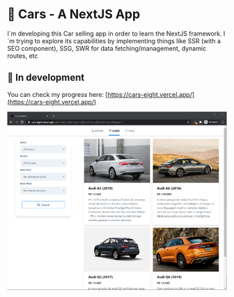 # 🌟 Cars - A NextJS App
I´m developing this Car selling app in order to learn the NextJS framework. I´m trying to explore its capabilities by implementing things like SSR (with a SEO component), SSG, SWR for data fetching/management, dynamic routes, etc

## 🚧 In development 

You can check my progress here: [https://cars-eight.vercel.app/](https://cars-eight.vercel.app/)

<img src="https://github.com/GuilleAngulo/cars/blob/master/public/cars-screenshot.png" width="800">

